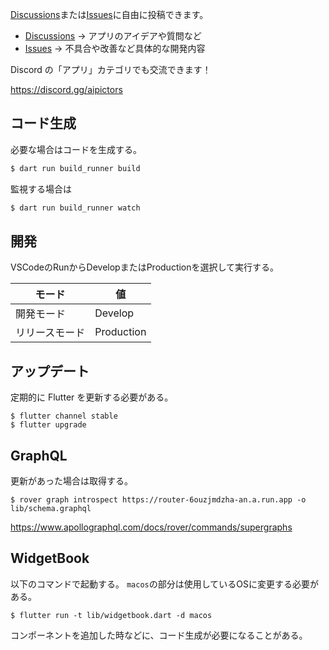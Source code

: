 [Discussions](https://github.com/aipictors/app/discussions)または[Issues](https://github.com/aipictors/app/issues)に自由に投稿できます。

- [Discussions](https://github.com/aipictors/app/discussions)
  → アプリのアイデアや質問など
- [Issues](https://github.com/aipictors/app/issues)
  → 不具合や改善など具体的な開発内容

Discord の「アプリ」カテゴリでも交流できます！

https://discord.gg/aipictors

## コード生成

必要な場合はコードを生成する。

```bash
$ dart run build_runner build
```

監視する場合は

```bash
$ dart run build_runner watch
```

## 開発

VSCodeのRunからDevelopまたはProductionを選択して実行する。

| モード | 値 |
| -- | -- |
| 開発モード | Develop |
| リリースモード | Production |

## アップデート

定期的に Flutter を更新する必要がある。

```
$ flutter channel stable
$ flutter upgrade
```

## GraphQL

更新があった場合は取得する。

```
$ rover graph introspect https://router-6ouzjmdzha-an.a.run.app -o lib/schema.graphql
```

https://www.apollographql.com/docs/rover/commands/supergraphs

## WidgetBook

以下のコマンドで起動する。
`macos`の部分は使用しているOSに変更する必要がある。
```
$ flutter run -t lib/widgetbook.dart -d macos
```

コンポーネントを追加した時などに、コード生成が必要になることがある。
